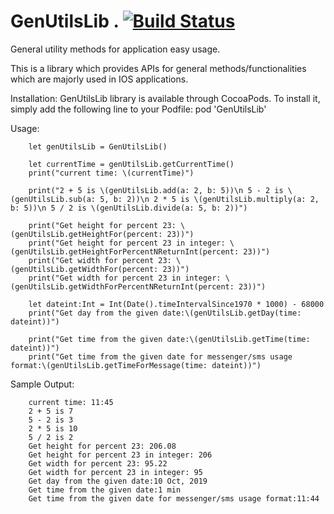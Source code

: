 # GenUtilsLib . [![Build Status](https://travis-ci.org/virtplay/GenUtilsLib.svg?branch=master)](https://travis-ci.org/virtplay/GenUtilsLib)
General utility methods for application easy usage.

This is a library which provides APIs for general methods/functionalities which are majorly used in IOS applications.

Installation:
GenUtilsLib library is available through CocoaPods. To install it, simply add the following line to your Podfile:
        pod 'GenUtilsLib'


Usage:

        let genUtilsLib = GenUtilsLib()
        
        let currentTime = genUtilsLib.getCurrentTime()
        print("current time: \(currentTime)")
        
        print("2 + 5 is \(genUtilsLib.add(a: 2, b: 5))\n 5 - 2 is \(genUtilsLib.sub(a: 5, b: 2))\n 2 * 5 is \(genUtilsLib.multiply(a: 2, b: 5))\n 5 / 2 is \(genUtilsLib.divide(a: 5, b: 2))")
        
        print("Get height for percent 23: \(genUtilsLib.getHeightFor(percent: 23))")
        print("Get height for percent 23 in integer: \(genUtilsLib.getHeightForPercentNReturnInt(percent: 23))")
        print("Get width for percent 23: \(genUtilsLib.getWidthFor(percent: 23))")
        print("Get width for percent 23 in integer: \(genUtilsLib.getWidthForPercentNReturnInt(percent: 23))")
        
        let dateint:Int = Int(Date().timeIntervalSince1970 * 1000) - 68000
        print("Get day from the given date:\(genUtilsLib.getDay(time: dateint))")
        
        print("Get time from the given date:\(genUtilsLib.getTime(time: dateint))")
        print("Get time from the given date for messenger/sms usage format:\(genUtilsLib.getTimeForMessage(time: dateint))")
        
        
Sample Output:

        current time: 11:45
        2 + 5 is 7
        5 - 2 is 3
        2 * 5 is 10
        5 / 2 is 2
        Get height for percent 23: 206.08
        Get height for percent 23 in integer: 206
        Get width for percent 23: 95.22
        Get width for percent 23 in integer: 95
        Get day from the given date:10 Oct, 2019
        Get time from the given date:1 min
        Get time from the given date for messenger/sms usage format:11:44
